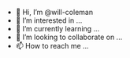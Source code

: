 - 👋 Hi, I’m @will-coleman
- 👀 I’m interested in ...
- 🌱 I’m currently learning ...
- 💞️ I’m looking to collaborate on ...
- 📫 How to reach me ...

<!---
will-coleman/will-coleman is a ✨ special ✨ repository because its `README.md` (this file) appears on your GitHub profile.
You can click the Preview link to take a look at your changes.
--->
